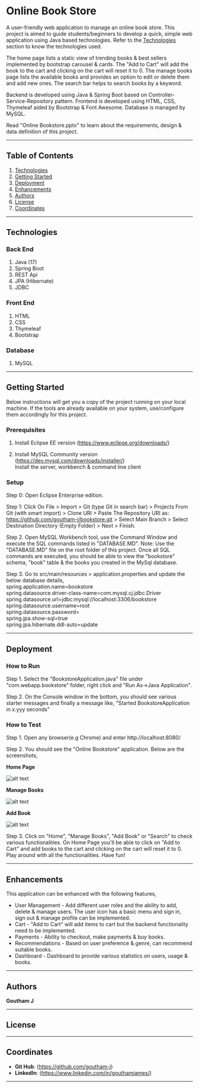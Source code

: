 
# Online Book Store

A user-friendly web application to manage an online book store. This project is aimed to guide students/beginners to develop a quick, simple web application using Java based technologies. Refer to the [Technologies](#technologies) section to know the technologies used.

The home page lists a static view of trending books & best sellers implemented by bootstrap carousel & cards. The "Add to Cart" will add the book to the cart and clicking on the cart will reset it to 0. The manage books page lists the available books and provides an option to edit or delete them and add new ones. The search bar helps to search books by a keyword. 

Backend is developed using Java & Spring Boot based on Controller-Service-Repository pattern. Frontend is developed using HTML, CSS, Thymeleaf aided by Bootstrap & Font Awesome. Database is managed by MySQL.

Read "Online Bookstore.pptx" to learn about the requirements, design & data definition of this project.

----

## Table of Contents

1. [Technologies](#technologies)
2. [Getting Started](#getting-started)
3. [Deployment](#deployment)
4. [Enhancements](#enhancements)
5. [Authors](#authors)
4. [License](#license)
5. [Coordinates](#coordinates)

----

## Technologies

### Back End
1. Java (17) 
2. Spring Boot
3. REST Api
4. JPA (Hibernate)
5. JDBC

### Front End
1. HTML
2. CSS
3. Thymeleaf
4. Bootstrap

### Database
1. MySQL

----

## Getting Started

Below instructions will get you a copy of the project running on your local machine. If the tools are already available on your system, use/configure them accordingly for this project.

### Prerequisites

1. Install Eclipse EE version (https://www.eclipse.org/downloads/)  

2. Install MySQL Community version (https://dev.mysql.com/downloads/installer/)  
   Install the server, workbench & command line client

### Setup

Step 0: Open Eclipse Enterprise edition.

Step 1: Click On File > Import > Git (type Git in search bar) > Projects From Git (with smart import) > Clone URI > Paste The Repository URI as: https://github.com/goutham-j/bookstore.git > Select Main Branch > Select Destination Directory (Empty Folder) > Next > Finish.

Step 2. Open MySQL Workbench tool, use the Command Window and execute the SQL commands listed in "DATABASE.MD". 
	Note: Use the "DATABASE.MD" file on the root folder of this project. Once all SQL commands are executed, you should be able to 	view the "bookstore" schema, "book" table & the books you created in the MySql database.

Step 3. Go to src/main/resources > application.properties and update the below database details,    
	spring.application.name=bookstore  
	spring.datasource.driver-class-name=com.mysql.cj.jdbc.Driver  
	spring.datasource.url=jdbc:mysql://localhost:3306/bookstore  
	spring.datasource.username=root  
	spring.datasource.password=<your root password>  
	spring.jpa.show-sql=true  
	spring.jpa.hibernate.ddl-auto=update  

----

## Deployment

### How to Run

Step 1. Select the "BookstoreApplication.java" file under "com.webapp.bookstore" folder, right click and "Run As->Java Application". 

Step 2. On the Console window in the bottom, you should see various starter messages and finally a message like, "Started BookstoreApplication in x.yyy seconds"

### How to Test

Step 1. Open any browser(e.g Chrome) and enter http://localhost:8080/ 

Step 2. You should see the "Online Bookstore" application. Below are the screenshots,

**Home Page**

![alt text](images/image-1.png)

**Manage Books**

![alt text](images/image-2.png)

**Add Book**

![alt text](images/image-3.png)


Step 3. Click on "Home", "Manage Books", "Add Book" or "Search" to check various functionalities. On Home Page you'll be able to click on "Add to Cart" and add books to the cart and clicking on the cart will reset it to 0. Play around with all the functionalities. Have fun!

----

## Enhancements

This application can be enhanced with the following features,

* User Management - Add different user roles and the ability to add, delete & manage users. The user icon has a basic menu and sign in, sign out & manage profile can be implemented.  
* Cart - "Add to Cart" will add items to cart but the backend functionality need to be implemented.  
* Payments - Ability to checkout, make payments & buy books.    
* Recommendations - Based on user preference & genre, can recommend suitable books.  
* Dashboard - Dashboard to provide various statistics on users, usage & books.  

----

## Authors

**Goutham J**

----

## License


----

## Coordinates

- **Git Hub**: (https://github.com/goutham-j)
- **LinkedIn**: (https://www.linkedin.com/in/gouthamjames/)

----

